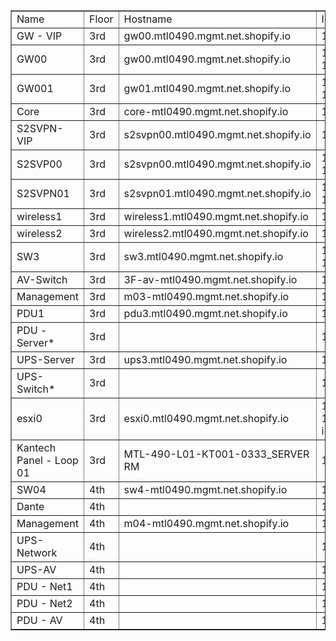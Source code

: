 <table dir="ltr" border="1" cellspacing="0" cellpadding="0"><colgroup><col width="194" /><col width="62" /><col width="340" /><col width="211" /></colgroup>
<tbody>
<tr>
<td data-sheets-value="{&quot;1&quot;:2,&quot;2&quot;:&quot;Name&quot;}" data-sheets-userformat="{&quot;2&quot;:41974275,&quot;3&quot;:[null,0],&quot;4&quot;:[null,2,16777215],&quot;12&quot;:0,&quot;14&quot;:[null,2,2369838],&quot;15&quot;:&quot;Arial&quot;,&quot;16&quot;:12,&quot;17&quot;:1,&quot;26&quot;:600,&quot;28&quot;:1}">Name</td>
<td data-sheets-value="{&quot;1&quot;:2,&quot;2&quot;:&quot;Floor&quot;}" data-sheets-userformat="{&quot;2&quot;:41974275,&quot;3&quot;:[null,0],&quot;4&quot;:[null,2,16777215],&quot;12&quot;:0,&quot;14&quot;:[null,2,2369838],&quot;15&quot;:&quot;Arial&quot;,&quot;16&quot;:12,&quot;17&quot;:1,&quot;26&quot;:600,&quot;28&quot;:1}">Floor</td>
<td data-sheets-value="{&quot;1&quot;:2,&quot;2&quot;:&quot;Hostname&quot;}" data-sheets-userformat="{&quot;2&quot;:41974275,&quot;3&quot;:[null,0],&quot;4&quot;:[null,2,16777215],&quot;12&quot;:0,&quot;14&quot;:[null,2,2369838],&quot;15&quot;:&quot;Arial&quot;,&quot;16&quot;:12,&quot;17&quot;:1,&quot;26&quot;:600,&quot;28&quot;:1}">Hostname</td>
<td data-sheets-value="{&quot;1&quot;:2,&quot;2&quot;:&quot;IP address&quot;}" data-sheets-userformat="{&quot;2&quot;:41974275,&quot;3&quot;:[null,0],&quot;4&quot;:[null,2,16777215],&quot;12&quot;:0,&quot;14&quot;:[null,2,2369838],&quot;15&quot;:&quot;Arial&quot;,&quot;16&quot;:12,&quot;17&quot;:1,&quot;26&quot;:600,&quot;28&quot;:1}">IP address</td>
</tr>
<tr>
<td data-sheets-value="{&quot;1&quot;:2,&quot;2&quot;:&quot;GW - VIP&quot;}">GW - VIP</td>
<td data-sheets-value="{&quot;1&quot;:2,&quot;2&quot;:&quot;3rd&quot;}">3rd</td>
<td data-sheets-value="{&quot;1&quot;:2,&quot;2&quot;:&quot;gw00.mtl0490.mgmt.net.shopify.io&quot;}">gw00.mtl0490.mgmt.net.shopify.io</td>
<td data-sheets-value="{&quot;1&quot;:2,&quot;2&quot;:&quot;10.11.56.1&quot;}">10.11.56.1</td>
</tr>
<tr>
<td data-sheets-value="{&quot;1&quot;:2,&quot;2&quot;:&quot;GW00&quot;}">GW00</td>
<td data-sheets-value="{&quot;1&quot;:2,&quot;2&quot;:&quot;3rd&quot;}">3rd</td>
<td data-sheets-value="{&quot;1&quot;:2,&quot;2&quot;:&quot;gw00.mtl0490.mgmt.net.shopify.io&quot;}">gw00.mtl0490.mgmt.net.shopify.io</td>
<td data-sheets-value="{&quot;1&quot;:2,&quot;2&quot;:&quot;10.11.128.60\n10.11.56.60&quot;}">10.11.128.60<br />10.11.56.60</td>
</tr>
<tr>
<td data-sheets-value="{&quot;1&quot;:2,&quot;2&quot;:&quot;GW001&quot;}">GW001</td>
<td data-sheets-value="{&quot;1&quot;:2,&quot;2&quot;:&quot;3rd&quot;}">3rd</td>
<td data-sheets-value="{&quot;1&quot;:2,&quot;2&quot;:&quot;gw01.mtl0490.mgmt.net.shopify.io&quot;}">gw01.mtl0490.mgmt.net.shopify.io</td>
<td data-sheets-value="{&quot;1&quot;:2,&quot;2&quot;:&quot;10.11.128.61\n10.11.56.61&quot;}">10.11.128.61<br />10.11.56.61</td>
</tr>
<tr>
<td data-sheets-value="{&quot;1&quot;:2,&quot;2&quot;:&quot;Core&quot;}">Core</td>
<td data-sheets-value="{&quot;1&quot;:2,&quot;2&quot;:&quot;3rd&quot;}">3rd</td>
<td data-sheets-value="{&quot;1&quot;:2,&quot;2&quot;:&quot;core-mtl0490.mgmt.net.shopify.io&quot;}">core-mtl0490.mgmt.net.shopify.io</td>
<td data-sheets-value="{&quot;1&quot;:2,&quot;2&quot;:&quot;10.11.56.2&quot;}">10.11.56.2</td>
</tr>
<tr>
<td data-sheets-value="{&quot;1&quot;:2,&quot;2&quot;:&quot;S2SVPN-VIP&quot;}">S2SVPN-VIP</td>
<td data-sheets-value="{&quot;1&quot;:2,&quot;2&quot;:&quot;3rd&quot;}">3rd</td>
<td data-sheets-value="{&quot;1&quot;:2,&quot;2&quot;:&quot;s2svpn00.mtl0490.mgmt.net.shopify.io&quot;}">s2svpn00.mtl0490.mgmt.net.shopify.io</td>
<td data-sheets-value="{&quot;1&quot;:2,&quot;2&quot;:&quot;10.11.56.205&quot;}">10.11.56.205</td>
</tr>
<tr>
<td data-sheets-value="{&quot;1&quot;:2,&quot;2&quot;:&quot;S2SVP00&quot;}">S2SVP00</td>
<td data-sheets-value="{&quot;1&quot;:2,&quot;2&quot;:&quot;3rd&quot;}">3rd</td>
<td data-sheets-value="{&quot;1&quot;:2,&quot;2&quot;:&quot;s2svpn00.mtl0490.mgmt.net.shopify.io&quot;}">s2svpn00.mtl0490.mgmt.net.shopify.io</td>
<td data-sheets-value="{&quot;1&quot;:2,&quot;2&quot;:&quot;10.11.56.70 \n10.11.128.70&quot;}">10.11.56.70 <br />10.11.128.70</td>
</tr>
<tr>
<td data-sheets-value="{&quot;1&quot;:2,&quot;2&quot;:&quot;S2SVPN01&quot;}">S2SVPN01</td>
<td data-sheets-value="{&quot;1&quot;:2,&quot;2&quot;:&quot;3rd&quot;}">3rd</td>
<td data-sheets-value="{&quot;1&quot;:2,&quot;2&quot;:&quot;s2svpn01.mtl0490.mgmt.net.shopify.io&quot;}">s2svpn01.mtl0490.mgmt.net.shopify.io</td>
<td data-sheets-value="{&quot;1&quot;:2,&quot;2&quot;:&quot;10.11.56.71\n10.11.128.71&quot;}">10.11.56.71<br />10.11.128.71</td>
</tr>
<tr>
<td data-sheets-value="{&quot;1&quot;:2,&quot;2&quot;:&quot;wireless1&quot;}">wireless1</td>
<td data-sheets-value="{&quot;1&quot;:2,&quot;2&quot;:&quot;3rd&quot;}">3rd</td>
<td data-sheets-value="{&quot;1&quot;:2,&quot;2&quot;:&quot;wireless1.mtl0490.mgmt.net.shopify.io&quot;}">wireless1.mtl0490.mgmt.net.shopify.io</td>
<td data-sheets-value="{&quot;1&quot;:2,&quot;2&quot;:&quot;10.11.56.20&quot;}">10.11.56.20</td>
</tr>
<tr>
<td data-sheets-value="{&quot;1&quot;:2,&quot;2&quot;:&quot;wireless2&quot;}">wireless2</td>
<td data-sheets-value="{&quot;1&quot;:2,&quot;2&quot;:&quot;3rd&quot;}">3rd</td>
<td data-sheets-value="{&quot;1&quot;:2,&quot;2&quot;:&quot;wireless2.mtl0490.mgmt.net.shopify.io&quot;}">wireless2.mtl0490.mgmt.net.shopify.io</td>
<td data-sheets-value="{&quot;1&quot;:2,&quot;2&quot;:&quot;10.11.56.21&quot;}">10.11.56.21</td>
</tr>
<tr>
<td data-sheets-value="{&quot;1&quot;:2,&quot;2&quot;:&quot;SW3&quot;}">SW3</td>
<td data-sheets-value="{&quot;1&quot;:2,&quot;2&quot;:&quot;3rd&quot;}">3rd</td>
<td data-sheets-value="{&quot;1&quot;:2,&quot;2&quot;:&quot;sw3.mtl0490.mgmt.net.shopify.io&quot;}">sw3.mtl0490.mgmt.net.shopify.io</td>
<td data-sheets-value="{&quot;1&quot;:2,&quot;2&quot;:&quot;10.11.128.3 \n10.11.56.3&quot;}">10.11.128.3 <br />10.11.56.3</td>
</tr>
<tr>
<td data-sheets-value="{&quot;1&quot;:2,&quot;2&quot;:&quot;AV-Switch&quot;}">AV-Switch</td>
<td data-sheets-value="{&quot;1&quot;:2,&quot;2&quot;:&quot;3rd&quot;}">3rd</td>
<td data-sheets-value="{&quot;1&quot;:2,&quot;2&quot;:&quot;3F-av-mtl0490.mgmt.net.shopify.io&quot;}">3F-av-mtl0490.mgmt.net.shopify.io</td>
<td data-sheets-value="{&quot;1&quot;:2,&quot;2&quot;:&quot;10.11.57.3&quot;}">10.11.57.3</td>
</tr>
<tr>
<td data-sheets-value="{&quot;1&quot;:2,&quot;2&quot;:&quot;Management &quot;}">Management</td>
<td data-sheets-value="{&quot;1&quot;:2,&quot;2&quot;:&quot;3rd&quot;}">3rd</td>
<td data-sheets-value="{&quot;1&quot;:2,&quot;2&quot;:&quot;m03-mtl0490.mgmt.net.shopify.io&quot;}">m03-mtl0490.mgmt.net.shopify.io</td>
<td data-sheets-value="{&quot;1&quot;:2,&quot;2&quot;:&quot;10.11.56.103&quot;}">10.11.56.103</td>
</tr>
<tr>
<td data-sheets-value="{&quot;1&quot;:2,&quot;2&quot;:&quot;PDU1&quot;}">PDU1</td>
<td data-sheets-value="{&quot;1&quot;:2,&quot;2&quot;:&quot;3rd&quot;}">3rd</td>
<td data-sheets-value="{&quot;1&quot;:2,&quot;2&quot;:&quot;pdu3.mtl0490.mgmt.net.shopify.io&quot;}">pdu3.mtl0490.mgmt.net.shopify.io</td>
<td data-sheets-value="{&quot;1&quot;:2,&quot;2&quot;:&quot;10.11.59.31&quot;}">10.11.59.31</td>
</tr>
<tr>
<td data-sheets-value="{&quot;1&quot;:2,&quot;2&quot;:&quot;PDU - Server*&quot;}">PDU - Server*</td>
<td data-sheets-value="{&quot;1&quot;:2,&quot;2&quot;:&quot;3rd&quot;}">3rd</td>
<td>&nbsp;</td>
<td data-sheets-value="{&quot;1&quot;:2,&quot;2&quot;:&quot;10.11.56.32&quot;}">10.11.56.32</td>
</tr>
<tr>
<td data-sheets-value="{&quot;1&quot;:2,&quot;2&quot;:&quot;UPS-Server&quot;}">UPS-Server</td>
<td data-sheets-value="{&quot;1&quot;:2,&quot;2&quot;:&quot;3rd&quot;}">3rd</td>
<td data-sheets-value="{&quot;1&quot;:2,&quot;2&quot;:&quot;ups3.mtl0490.mgmt.net.shopify.io&quot;}">ups3.mtl0490.mgmt.net.shopify.io</td>
<td data-sheets-value="{&quot;1&quot;:2,&quot;2&quot;:&quot;10.11.56.34&quot;}">10.11.56.34</td>
</tr>
<tr>
<td data-sheets-value="{&quot;1&quot;:2,&quot;2&quot;:&quot;UPS-Switch*&quot;}">UPS-Switch*</td>
<td data-sheets-value="{&quot;1&quot;:2,&quot;2&quot;:&quot;3rd&quot;}">3rd</td>
<td>&nbsp;</td>
<td data-sheets-value="{&quot;1&quot;:2,&quot;2&quot;:&quot;10.11.56.35 &quot;}">10.11.56.35</td>
</tr>
<tr>
<td data-sheets-value="{&quot;1&quot;:2,&quot;2&quot;:&quot;esxi0&quot;}">esxi0</td>
<td data-sheets-value="{&quot;1&quot;:2,&quot;2&quot;:&quot;3rd&quot;}">3rd</td>
<td data-sheets-value="{&quot;1&quot;:2,&quot;2&quot;:&quot;esxi0.mtl0490.mgmt.net.shopify.io&quot;}">esxi0.mtl0490.mgmt.net.shopify.io</td>
<td data-sheets-value="{&quot;1&quot;:2,&quot;2&quot;:&quot;10.11.56.100\n10.11.56.101 iDRAC&quot;}">10.11.56.100<br />10.11.56.101 iDRAC</td>
</tr>
<tr>
<td data-sheets-value="{&quot;1&quot;:2,&quot;2&quot;:&quot;Kantech Panel - Loop 01&quot;}">Kantech Panel - Loop 01</td>
<td data-sheets-value="{&quot;1&quot;:2,&quot;2&quot;:&quot;3rd&quot;}">3rd</td>
<td data-sheets-value="{&quot;1&quot;:2,&quot;2&quot;:&quot;MTL-490-L01-KT001-0333_SERVER RM&quot;}">MTL-490-L01-KT001-0333_SERVER RM</td>
<td data-sheets-value="{&quot;1&quot;:2,&quot;2&quot;:&quot;10.11.52.30&quot;}">10.11.52.30</td>
</tr>
<tr>
<td data-sheets-value="{&quot;1&quot;:2,&quot;2&quot;:&quot;SW04&quot;}">SW04</td>
<td data-sheets-value="{&quot;1&quot;:2,&quot;2&quot;:&quot;4th&quot;}">4th</td>
<td data-sheets-value="{&quot;1&quot;:2,&quot;2&quot;:&quot;sw4-mtl0490.mgmt.net.shopify.io&quot;}">sw4-mtl0490.mgmt.net.shopify.io</td>
<td data-sheets-value="{&quot;1&quot;:2,&quot;2&quot;:&quot;10.11.56.4&quot;}">10.11.56.4</td>
</tr>
<tr>
<td data-sheets-value="{&quot;1&quot;:2,&quot;2&quot;:&quot;Dante&quot;}">Dante</td>
<td data-sheets-value="{&quot;1&quot;:2,&quot;2&quot;:&quot;4th&quot;}">4th</td>
<td>&nbsp;</td>
<td data-sheets-value="{&quot;1&quot;:2,&quot;2&quot;:&quot;10.11.57.4&quot;}">10.11.57.4</td>
</tr>
<tr>
<td data-sheets-value="{&quot;1&quot;:2,&quot;2&quot;:&quot;Management &quot;}">Management</td>
<td data-sheets-value="{&quot;1&quot;:2,&quot;2&quot;:&quot;4th&quot;}">4th</td>
<td data-sheets-value="{&quot;1&quot;:2,&quot;2&quot;:&quot;m04-mtl0490.mgmt.net.shopify.io&quot;}">m04-mtl0490.mgmt.net.shopify.io</td>
<td data-sheets-value="{&quot;1&quot;:2,&quot;2&quot;:&quot;10.11.56.104&quot;}">10.11.56.104</td>
</tr>
<tr>
<td data-sheets-value="{&quot;1&quot;:2,&quot;2&quot;:&quot;UPS-Network&quot;}">UPS-Network</td>
<td data-sheets-value="{&quot;1&quot;:2,&quot;2&quot;:&quot;4th&quot;}">4th</td>
<td>&nbsp;</td>
<td data-sheets-value="{&quot;1&quot;:2,&quot;2&quot;:&quot;10.11.56.44&quot;}">10.11.56.44</td>
</tr>
<tr>
<td data-sheets-value="{&quot;1&quot;:2,&quot;2&quot;:&quot;UPS-AV&quot;}">UPS-AV</td>
<td data-sheets-value="{&quot;1&quot;:2,&quot;2&quot;:&quot;4th&quot;}">4th</td>
<td>&nbsp;</td>
<td data-sheets-value="{&quot;1&quot;:2,&quot;2&quot;:&quot;10.11.57.44&quot;}">10.11.57.44</td>
</tr>
<tr>
<td data-sheets-value="{&quot;1&quot;:2,&quot;2&quot;:&quot;PDU - Net1&quot;}">PDU - Net1</td>
<td data-sheets-value="{&quot;1&quot;:2,&quot;2&quot;:&quot;4th&quot;}">4th</td>
<td>&nbsp;</td>
<td data-sheets-value="{&quot;1&quot;:2,&quot;2&quot;:&quot;10.11.56.41&quot;}">10.11.56.41</td>
</tr>
<tr>
<td data-sheets-value="{&quot;1&quot;:2,&quot;2&quot;:&quot;PDU - Net2&quot;}">PDU - Net2</td>
<td data-sheets-value="{&quot;1&quot;:2,&quot;2&quot;:&quot;4th&quot;}">4th</td>
<td>&nbsp;</td>
<td data-sheets-value="{&quot;1&quot;:2,&quot;2&quot;:&quot;10.11.56.42 &quot;}">10.11.56.42</td>
</tr>
<tr>
<td data-sheets-value="{&quot;1&quot;:2,&quot;2&quot;:&quot;PDU - AV&quot;}">PDU - AV</td>
<td data-sheets-value="{&quot;1&quot;:2,&quot;2&quot;:&quot;4th&quot;}">4th</td>
<td>&nbsp;</td>
<td data-sheets-value="{&quot;1&quot;:2,&quot;2&quot;:&quot;10.11.57.41 &quot;}">10.11.57.41</td>
</tr>
</tbody>
</table>

